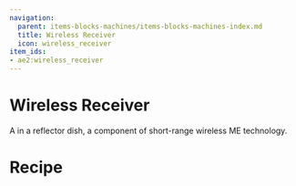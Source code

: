 ```yaml
---
navigation:
  parent: items-blocks-machines/items-blocks-machines-index.md
  title: Wireless Receiver
  icon: wireless_receiver
item_ids:
- ae2:wireless_receiver
---
```

# Wireless Receiver

<ItemImage id="wireless_receiver" scale="4" />

A <ItemLink id="fluix_pearl" /> in a reflector dish, a component of short-range wireless ME technology.

# Recipe

<RecipeFor id="wireless_receiver" />